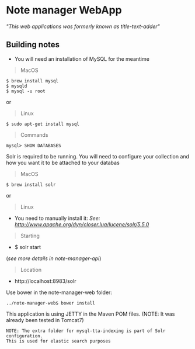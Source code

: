 # Note manager WebApp

*"This web applications was formerly known as title-text-adder"*

## Building notes

* You will need an installation of MySQL for the meantime

> MacOS

```
$ brew install mysql
$ mysqld
$ mysql -u root

```

or
> Linux

```
$ sudo apt-get install mysql
```

> Commands

```
mysql> SHOW DATABASES
```

Solr is required to be running. You will need to configure your collection and how you want it to be attached to your databas

> MacOS

```
$ brew install solr
```

or
> Linux

* You need to manually install it: *See: http://www.apache.org/dyn/closer.lua/lucene/solr/5.5.0*


> Starting
* $ solr start

(*see more details in note-manager-api*)

> Location

* http://localhost:8983/solr

Use bower in the note-manager-web folder:

```
../note-manager-web$ bower install
```

This application is using JETTY in the Maven POM files. (NOTE: It was already been tested in Tomcat7)


```
NOTE: The extra folder for mysql-tta-indexing is part of Solr configuration.
This is used for elastic search purposes
```